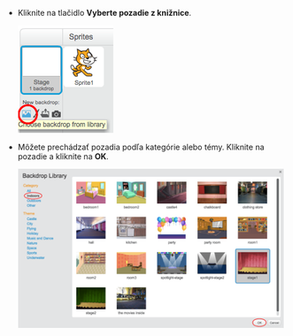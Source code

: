 + Kliknite na tlačidlo **Vyberte pozadie z knižnice**.
    
    ![screenshot](images/stage-choose.png)

+ Môžete prechádzať pozadia podľa kategórie alebo témy. Kliknite na pozadie a kliknite na **OK**.
    
    ![screenshot](images/backdrop.png)